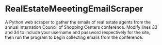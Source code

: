 # RealEstateMeeetingEmailScraper
A Python web scraper to gather the emails of real estate agents from the annual Internation Council of Shopping Centers conference.
Modify lines 33 and 34 to include your username and password respectively for the site, then run the program to begin collecting emails from the conference.
